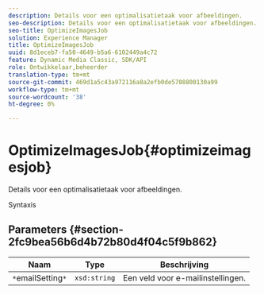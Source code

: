 ```yaml
---
description: Details voor een optimalisatietaak voor afbeeldingen.
seo-description: Details voor een optimalisatietaak voor afbeeldingen.
seo-title: OptimizeImagesJob
solution: Experience Manager
title: OptimizeImagesJob
uuid: 8d1eceb7-fa50-4649-b5a6-6102449a4c72
feature: Dynamic Media Classic, SDK/API
role: Ontwikkelaar,beheerder
translation-type: tm+mt
source-git-commit: 469d1a5c43a972116a8a2efb0de5708800130a99
workflow-type: tm+mt
source-wordcount: '38'
ht-degree: 0%

---
```



# OptimizeImagesJob{#optimizeimagesjob}

Details voor een optimalisatietaak voor afbeeldingen.

Syntaxis

## Parameters {#section-2fc9bea56b6d4b72b80d4f04c5f9b862}

| Naam | Type | Beschrijving |
|---|---|---|
| `*`emailSetting`*` | `xsd:string` | Een veld voor e-mailinstellingen. |

